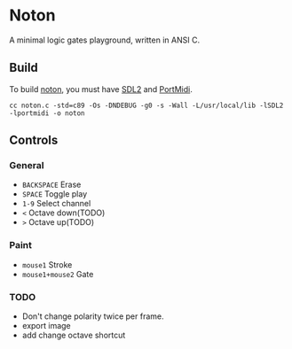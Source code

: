 # Noton

A minimal logic gates playground, written in ANSI C.

## Build

To build [noton](https://wiki.xxiivv.com/noton), you must have [SDL2](https://wiki.libsdl.org/) and [PortMidi](http://portmedia.sourceforge.net/portmidi/).

```
cc noton.c -std=c89 -Os -DNDEBUG -g0 -s -Wall -L/usr/local/lib -lSDL2 -lportmidi -o noton
```

## Controls

### General

- `BACKSPACE` Erase
- `SPACE` Toggle play
- `1-9` Select channel
- `<` Octave down(TODO)
- `>` Octave up(TODO)

### Paint

- `mouse1` Stroke
- `mouse1+mouse2` Gate

### TODO

- Don't change polarity twice per frame.
- export image
- add change octave shortcut
